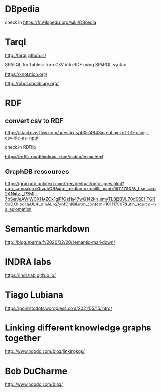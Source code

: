 
# DBpedia

check in https://fr.wikipedia.org/wiki/DBpedia


# Tarql

http://tarql.github.io/

SPARQL for Tables: Turn CSV into RDF using SPARQL syntax





https://knotation.org/

http://robot.obolibrary.org/


# RDF 

## convert csv to RDF 

https://stackoverflow.com/questions/43524943/creating-rdf-file-using-csv-file-as-input

check in RDFlib

https://rdflib.readthedocs.io/en/stable/index.html


## GraphDB ressources

https://graphdb.ontotext.com/free/devhub/ontologies.html?utm_campaign=GraphDB&utm_medium=email&_hsmi=101117907&_hsenc=p2ANqtz-_P3Mf-7bSerJeAWtWCXHAZCx1giPfGzHa47wQ142kn_amyTL8j2BVL7Od06EHFGR9oDXhIsdHaUL4Ln1hALrq7yMChlQ&utm_content=101117907&utm_source=hs_automation

# Semantic markdown

http://blog.sparna.fr/2020/02/20/semantic-markdown/


# INDRA labs

https://indralab.github.io/


# Tiago Lubiana

https://pointstodots.wordpress.com/2021/05/15/intro/

# Linking different knowledge graphs together

http://www.bobdc.com/blog/linkingkgs/


# Bob DuCharme

http://www.bobdc.com/blog/

